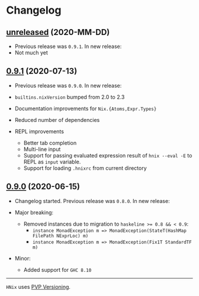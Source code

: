 # Changelog

## [unreleased](https://github.com/haskell-nix/hnix/compare/0.9.1...master) (2020-MM-DD)

* Previous release was `0.9.1`. In new release:
* Not much yet

## [0.9.1](https://github.com/haskell-nix/hnix/compare/0.9.0...0.9.1) (2020-07-13)

* Previous release was `0.9.0`. In new release:

* `builtins.nixVersion` bumped from 2.0 to 2.3
* Documentation improvements for `Nix.{Atoms,Expr.Types}`
* Reduced number of dependencies
* REPL improvements
  * Better tab completion
  * Multi-line input
  * Support for passing evaluated expression result of `hnix --eval -E`
    to REPL as `input` variable.
  * Support for loading `.hnixrc` from current directory

## [0.9.0](https://github.com/haskell-nix/hnix/compare/0.8.0...0.9.0) (2020-06-15)

* Changelog started. Previous release was `0.8.0`. In new release:

* Major breaking:
  * Removed instances due to migration to `haskeline >= 0.8 && < 0.9`:
    * `instance MonadException m => MonadException(StateT(HashMap FilePath NExprLoc) m)`
    * `instance MonadException m => MonadException(Fix1T StandardTF m)`

* Minor:
  * Added support for `GHC 8.10`

---

`HNix` uses [PVP Versioning][1].

[1]: https://pvp.haskell.org
